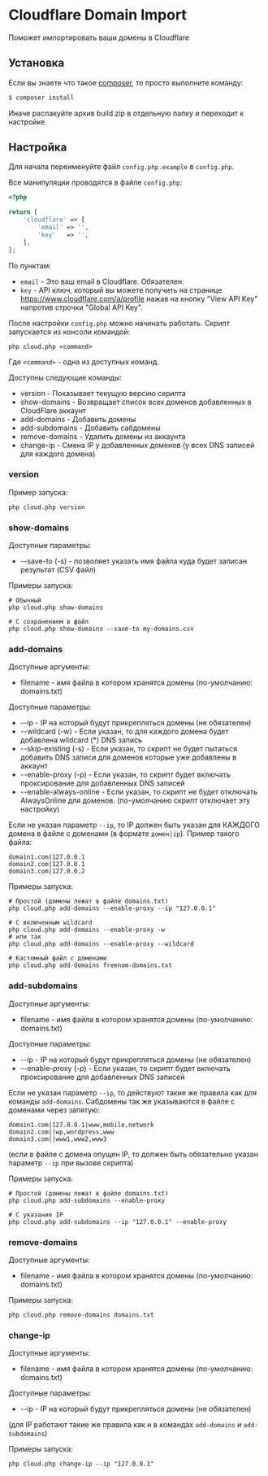 Cloudflare Domain Import
=
Поможет импортировать ваши домены в Cloudflare

Установка
--
Если вы знаете что такое [composer](http://getcomposer.org), то просто выполните команду:
```bash
$ composer install
```
Иначе распакуйте архив build.zip в отдельную папку и переходит к настройке.

Настройка
--
Для начала переименуйте файл `config.php.example` в `config.php`.

Все манипуляции проводятся в файле `config.php`:
```php
<?php

return [
    'cloudflare' => [
        'email' => '',
        'key'   => '',
    ],
];
```

По пунктам:
- `email` - Это ваш email в Cloudflare. Обязателен.
- `key` - API ключ, который вы можете получить на странице https://www.cloudflare.com/a/profile нажав на кнопку "View API Key" напротив строчки "Global API Key".

После настройки `config.php` можно начинать работать.
Скрипт запускается из консоли командой:
```
php cloud.php <command>
```

Где `<command>` - одна из доступных команд.

Доступны следующие команды:
- version - Показывает текущую версию скрипта
- show-domains - Возвращает список всех доменов добавленных в CloudFlare аккаунт
- add-domains - Добавить домены
- add-subdomains - Добавить сабдомены
- remove-domains - Удалить домены из аккаунта
- change-ip - Смена IP у добавленных доменов (у всех DNS записей для каждого домена)

### version
Пример запуска:
```
php cloud.php version
```

### show-domains
Доступные параметры:
- --save-to (-s) - позволяет указать имя файла куда будет записан результат (CSV файл)

Примеры запуска:
```
# Обычный
php cloud.php show-domains

# С сохранением в файл
php cloud.php show-domains --save-to my-domains.csv
```
### add-domains
Доступные аргументы:
- filename - имя файла в котором хранятся домены (по-умолчанию: domains.txt)

Доступные параметры:
- --ip - IP на который будут прикрепляться домены (не обязателен)
- --wildcard (-w) - Если указан, то для каждого домена будет добавлена wildcard (*) DNS запись
- --skip-existing (-s) - Если указан, то скрипт не будет пытаться добавить DNS записи для доменов которые уже добавлены в аккаунт
- --enable-proxy (-p) - Если указан, то скрипт будет включать проксирование для добавленных DNS записей
- --enable-always-online - Если указан, то скрипт не будет отключать AlwaysOnline для доменов. (по-умолчанию скрипт отключает эту настройку)

Если не указан параметр `--ip`, то IP должен быть указан для КАЖДОГО домена в файле с доменами (в формате `домен|ip`).
Пример такого файла:
```
domain1.com|127.0.0.1
domain2.com|127.0.0.1
domain3.com|127.0.0.2
```

Примеры запуска:
```
# Простой (домены лежат в файле domains.txt)
php cloud.php add-domains --enable-proxy --ip "127.0.0.1"

# С включенным wildcard
php cloud.php add-domains --enable-proxy -w
# или так
php cloud.php add-domains --enable-proxy --wildcard

# Кастомный файл с доменами
php cloud.php add-domains freenom-domains.txt 
``` 

### add-subdomains
Доступные аргументы:
- filename - имя файла в котором хранятся домены (по-умолчанию: domains.txt)

Доступные параметры:
- --ip - IP на который будут прикрепляться домены (не обязателен)
- --enable-proxy (-p) - Если указан, то скрипт будет включать проксирование для добавленных DNS записей

Если не указан параметр `--ip`, то действуют такие же правила как для команды `add-domains`.
Сабдомены так же указываются в файле с доменами через запятую:
```
domain1.com|127.0.0.1|www,mobile,network
domain2.com||wp,wordpress,www
domain3.com||www1,www2,www3
```

(если в файле с домена опущен IP, то должен быть обязательно указан параметр `--ip` при вызове скрипта)

Примеры запуска:
```
# Простой (домены лежат в файле domains.txt)
php cloud.php add-subdomains --enable-proxy

# С указание IP
php cloud.php add-subdomains --ip "127.0.0.1" --enable-proxy
``` 

### remove-domains
Доступные аргументы:
- filename - имя файла в котором хранятся домены (по-умолчанию: domains.txt)

Примеры запуска:
```
php cloud.php remove-domains domains.txt
```

### change-ip
Доступные аргументы:
- filename - имя файла в котором хранятся домены (по-умолчанию: domains.txt)

Доступные параметры:
- --ip - IP на который будут прикрепляться домены (не обязателен)

(для IP работают такие же правила как и в командах `add-domains` и `add-subdomains`)

Примеры запуска:
```
php cloud.php change-ip --ip "127.0.0.1"
```

